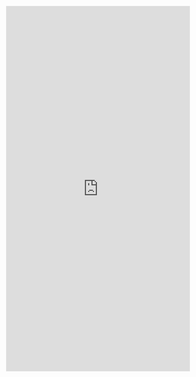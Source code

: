 <div style="max-width: 100%; margin: 0 auto;">
  <iframe 
    src="https://forms.gle/HEG38iJijowbEB8i8?embedded=true" 
    width="100%" 
    height="1000" 
    frameborder="0" 
    marginheight="0" 
    marginwidth="0" 
    style="border: none;">
    Loading…
  </iframe>
</div>